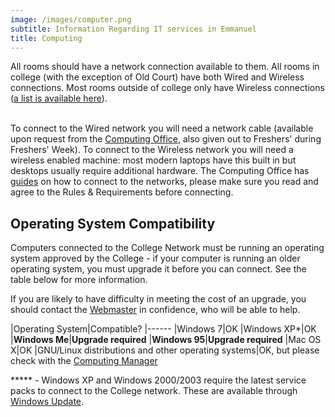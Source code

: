 ```yaml
---
image: /images/computer.png
subtitle: Information Regarding IT services in Emmanuel
title: Computing
---
```


All rooms should have a network connection available to them. All rooms in college (with the exception of Old Court) have both Wired and Wireless connections. Most rooms outside of college only have Wireless connections ([a list is available here](https://www.emma.cam.ac.uk/teaching/computing/connect/outside/)).<br/><br/>

To connect to the Wired network you will need a network cable (available upon request from the [Computing Office](http://www.emma.cam.ac.uk/co/), also given out to Freshers' during Freshers' Week). To connect to the Wireless network you will need a wireless enabled machine: most modern laptops have this built in but desktops usually require additional hardware. The Computing Office has [guides](https://www.emma.cam.ac.uk/teaching/computing/connect/) on how to connect to the networks, please make sure you read and agree to the Rules &amp; Requirements before connecting.

## Operating System Compatibility

Computers connected to the College Network must be running an operating system approved by the College - if your computer is running an older operating system, you must upgrade it before you can connect. See the table below for more information.

If you are likely to have difficulty in meeting the cost of an upgrade, you should contact the [Webmaster](mailto:webmaster@ecsu.org.uk) in confidence, who will be able to help.

|Operating System|Compatible?
|------
|Windows 7|OK
|Windows XP*|OK
|**Windows Me**|**Upgrade required**
|**Windows 95**|**Upgrade required**
|Mac OS X|OK
|GNU/Linux distributions and other operating systems|OK, but please check with the [Computing Manager](http://www.emma.cam.ac.uk/teaching/computing/contact/)

***** - Windows XP and Windows 2000/2003 require the latest service packs to connect to the College network. These are available through [Windows Update](http://windowsupdate.microsoft.com/).